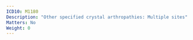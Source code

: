 ```yaml
---
ICD10: M1180
Description: "Other specified crystal arthropathies: Multiple sites"
Matters: No
Weight: 0
---
```


